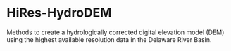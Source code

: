 # HiRes-HydroDEM
Methods to create a hydrologically corrected digital elevation model (DEM) using the highest available resolution data in the Delaware River Basin.
